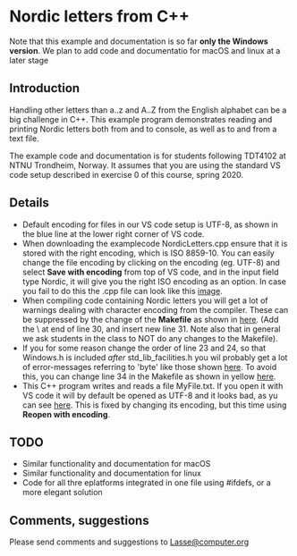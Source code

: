 # Nordic letters from C++

Note that this example and documentation is so far **only the Windows version**. We plan to add code and documentatio for macOS and linux at a later stage

## Introduction

Handling other letters than a..z and A..Z from the English alphabet can be a big challenge in C++. This example program demonstrates reading and printing Nordic letters both from and to console, as well as to and from a text file.

The example code and documentation is for students following TDT4102 at NTNU Trondheim, Norway. It assumes that you are using the standard VS code setup described in exercise 0 of this course, spring 2020.

## Details

* Default encoding for files in our VS code setup is UTF-8, as shown in the blue line at the lower right corner of VS code.
* When downloading the examplecode NordicLetters.cpp ensure that it is stored with the right encoding, which is ISO 8859-10. You can easily change the file encoding by clicking on the encoding (eg. UTF-8) and select **Save with encoding** from top of VS code, and in the input field type Nordic, it will give you the right ISO encoding as an option. In case you fail to do this the .cpp file can look like this [image](./Capture_1.PNG).
* When compiling code containing Nordic letters you will get a lot of warnings dealing with character encoding from the compiler. These can be suppressed by the change of the **Makefile** as shown in [here](Makefile_Nordic_Encoding_Without_Warnings.PNG). (Add the \ at end of line 30, and insert new line 31. Note also that in general we ask students in the class to NOT do any changes to the Makefile).
* If you for some reason change the order of line 23 and 24, so that Windows.h is included _after_ std_lib_facilities.h you wil probably get a lot of error-messages referring to 'byte' like those shown [here](Byte_errors.PNG). To avoid this, you can change line 34 in the Makefile as shown in yellow [here](Makefile_line_HAS_STD_BYTE.PNG).
* This C++ program writes and reads a file MyFile.txt. If you open it with VS code it will by default be opened as UTF-8 and it looks bad, as yu can see [here](MyFile_as_UTF-8.PNG). This is fixed by changing its encoding, but this time using **Reopen with encoding**.

## TODO

* Similar functionality and documentation for macOS
* Similar functionality and documentation for linux
* Code for all thre eplatforms integrated in one file using #ifdefs, or a more elegant solution

## Comments, suggestions

Please send comments and suggestions to Lasse@computer.org
